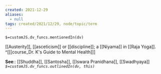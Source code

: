 ```yaml
---
created: 2021-12-29 
aliases:
  - null
tags: created/2021/12/29, node/topic/term
---
```

`$=customJS.dv_funcs.mentionedIn(dv)`

[[Austerity]], [[asceticism]] or [[discipline]]; a [[Niyama]] in [[Raja Yoga]].
 ^[[[course_Dr. K's Guide to Mental Health]]]

**See**:: [[Shuddha]], [[Santosha]], [[Iswara Pranidhana]], [[Swadhyaya]]
*`$=customJS.dv_funcs.outlinedIn(dv, this)`*